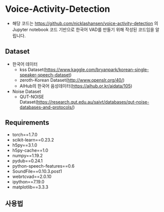 # Voice-Activity-Detection

- 해당 코드는 https://github.com/nicklashansen/voice-activity-detection 의 Jupyter notebook 코드 기반으로 
한국어 VAD를 만들기 위해 작성된 코드임을 알립니다.


## Dataset
- 한국어 데이터
    - kss Dataset(https://www.kaggle.com/bryanpark/korean-single-speaker-speech-dataset)
    - zeroth-Korean Dataset(http://www.openslr.org/40/)
    - AIHub의 한국어 음성데이터(https://aihub.or.kr/aidata/105)
- Noise Dataset
    - QUT-NOISE Dataset(https://research.qut.edu.au/saivt/databases/qut-noise-databases-and-protocols/)
 
## Requirements
- torch==1.7.0
- scikit-learn==0.23.2
- h5py==3.1.0
- h5py-cache==1.0
- numpy==1.19.2
- pydub==0.24.1
- python-speech-features==0.6
- SoundFile==0.10.3.post1
- webrtcvad==2.0.10
- ipython==7.19.0
- matplotlib==3.3.3

## 사용법

